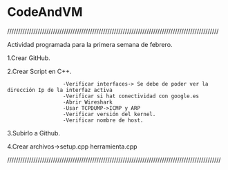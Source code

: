 # CodeAndVM
/////////////////////////////////////////////////////////////////////////////////////////////////


Actividad programada para la primera semana de febrero.

1.Crear GitHub.

2.Crear Script en C++.


                      -Verificar interfaces-> Se debe de poder ver la dirección Ip de la interfaz activa
                      -Verificar si hat conectividad con google.es
                      -Abrir Wireshark
                      -Usar TCPDUMP->ICMP y ARP
                      -Verificar versión del kernel.
                      -Verificar nombre de host.
3.Subirlo a Github.



4.Crear archivos->setup.cpp
                  herramienta.cpp





//////////////////////////////////////////////////////////////////////////////////////////////////
